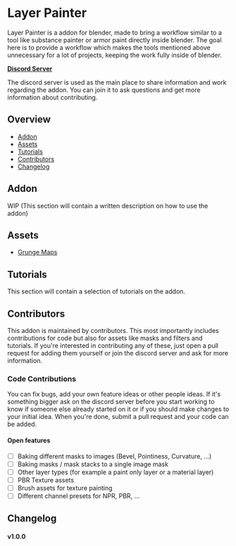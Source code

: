 # Layer Painter

Layer Painter is a addon for blender, made to bring a workflow similar to a tool like substance painter or armor paint directly inside blender.
The goal here is to provide a workflow which makes the tools mentioned above unnecessary for a lot of projects, keeping the work fully inside of blender.

**[Discord Server](https://discord.com/invite/s9dawzV5JU)**

The discord server is used as the main place to share information and work regarding the addon. You can join it to ask questions and get more information about contributing.

## Overview
- [Addon](#Addon)
- [Assets](#Assets)
- [Tutorials](#Tutorials)
- [Contributors](#Contributors)
- [Changelog](#Changelog)

## Addon
WIP (This section will contain a written description on how to use the addon)

## Assets
- [Grunge Maps](https://drive.google.com/file/d/11sJSfT7jJohLHouMSQB5oc4GzUHtOifO/view)

## Tutorials
This section will contain a selection of tutorials on the addon.

## Contributors
This addon is maintained by contributors. This most importantly includes contributions for code but also for assets like masks and filters and tutorials. If you're interested in contributing any of these, just open a pull request for adding them yourself or join the discord server and ask for more information.

### Code Contributions
You can fix bugs, add your own feature ideas or other people ideas. If it's something bigger ask on the discord server before you start working to know if someone else already started on it or if you should make changes to your initial idea. When you're done, submit a pull request and your code can be added.

#### Open features
- [ ] Baking different masks to images (Bevel, Pointiness, Curvature, ...)
- [ ] Baking masks / mask stacks to a single image mask
- [ ] Other layer types (for example a paint only layer or a material layer)
- [ ] PBR Texture assets
- [ ] Brush assets for texture painting
- [ ] Different channel presets for NPR, PBR, ...

## Changelog
#### v1.0.0